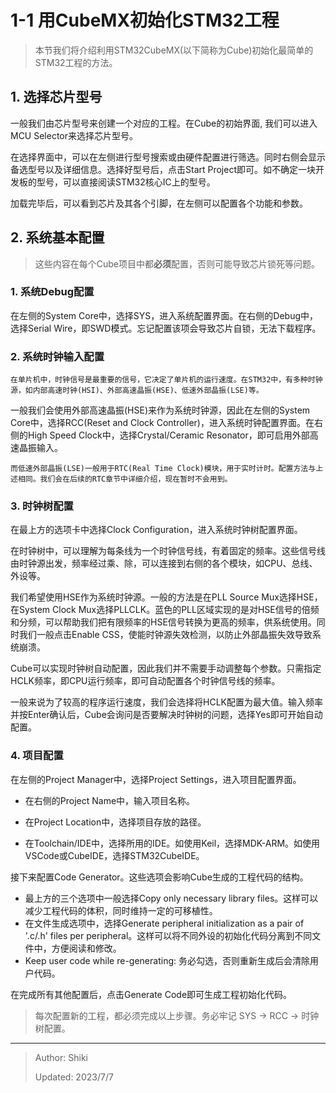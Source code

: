 # 1-1 用CubeMX初始化STM32工程

> 本节我们将介绍利用STM32CubeMX(以下简称为Cube)初始化最简单的STM32工程的方法。

## 1. 选择芯片型号

一般我们由芯片型号来创建一个对应的工程。在Cube的初始界面, 我们可以进入MCU Selector来选择芯片型号。

在选择界面中，可以在左侧进行型号搜索或由硬件配置进行筛选。同时右侧会显示备选型号以及详细信息。选择好型号后，点击Start Project即可。如不确定一块开发板的型号，可以直接阅读STM32核心IC上的型号。

加载完毕后，可以看到芯片及其各个引脚，在左侧可以配置各个功能和参数。

## 2. 系统基本配置

> 这些内容在每个Cube项目中都**必须**配置，否则可能导致芯片锁死等问题。

### 1. 系统Debug配置

   在左侧的System Core中，选择SYS，进入系统配置界面。在右侧的Debug中，选择Serial Wire，即SWD模式。忘记配置该项会导致芯片自锁，无法下载程序。

### 2. 系统时钟输入配置

    在单片机中，时钟信号是最重要的信号，它决定了单片机的运行速度。在STM32中，有多种时钟源，如内部高速时钟(HSI)、外部高速晶振(HSE)、低速外部晶振(LSE)等。

   一般我们会使用外部高速晶振(HSE)来作为系统时钟源，因此在左侧的System Core中，选择RCC(Reset and Clock Controller)，进入系统时钟配置界面。在右侧的High Speed Clock中，选择Crystal/Ceramic Resonator，即可启用外部高速晶振输入。

    而低速外部晶振(LSE)一般用于RTC(Real Time Clock)模块，用于实时计时。配置方法与上述相同。我们会在后续的RTC章节中详细介绍，现在暂时不会用到。

### 3. 时钟树配置

   在最上方的选项卡中选择Clock Configuration，进入系统时钟树配置界面。

   在时钟树中，可以理解为每条线为一个时钟信号线，有着固定的频率。这些信号线由时钟源出发，频率经过乘、除，可以连接到右侧的各个模块，如CPU、总线、外设等。

   我们希望使用HSE作为系统时钟源。一般的方法是在PLL Source Mux选择HSE，在System Clock Mux选择PLLCLK。蓝色的PLL区域实现的是对HSE信号的倍频和分频，可以帮助我们把有限频率的HSE信号转换为更高的频率，供系统使用。同时我们一般点击Enable CSS，使能时钟源失效检测，以防止外部晶振失效导致系统崩溃。

   Cube可以实现时钟树自动配置，因此我们并不需要手动调整每个参数。只需指定HCLK频率，即CPU运行频率，即可自动配置各个时钟信号线的频率。

   一般来说为了较高的程序运行速度，我们会选择将HCLK配置为最大值。输入频率并按Enter确认后，Cube会询问是否要解决时钟树的问题，选择Yes即可开始自动配置。

### 4. 项目配置

   在左侧的Project Manager中，选择Project Settings，进入项目配置界面。

- 在右侧的Project Name中，输入项目名称。

- 在Project Location中，选择项目存放的路径。

- 在Toolchain/IDE中，选择所用的IDE。如使用Keil，选择MDK-ARM。如使用VSCode或CubeIDE，选择STM32CubeIDE。

接下来配置Code Generator。这些选项会影响Cube生成的工程代码的结构。

- 最上方的三个选项中一般选择Copy only necessary library files。这样可以减少工程代码的体积，同时维持一定的可移植性。
- 在文件生成选项中，选择Generate peripheral initialization as a pair of '.c/.h' files per peripheral。这样可以将不同外设的初始化代码分离到不同文件中，方便阅读和修改。
- Keep user code while re-generating: 务必勾选，否则重新生成后会清除用户代码。

在完成所有其他配置后，点击Generate Code即可生成工程初始化代码。

> 每次配置新的工程，都必须完成以上步骤。务必牢记 SYS -> RCC -> 时钟树配置。

---

> Author: Shiki
>
> Updated: 2023/7/7
